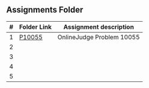 ## Assignments Folder

|   #   | Folder Link |   Assignment description   |
| :---: | ----------- | -------------------------- |
|   1   | [P10055](https://github.com/michelle083/4883_ProgTech_Michelle/tree/main/Assignments/P10055) | OnlineJudge Problem 10055 |
|   2   |  |  |
|   3   |  |  |
|   4   |  |  |  
|   5   |  |  |
